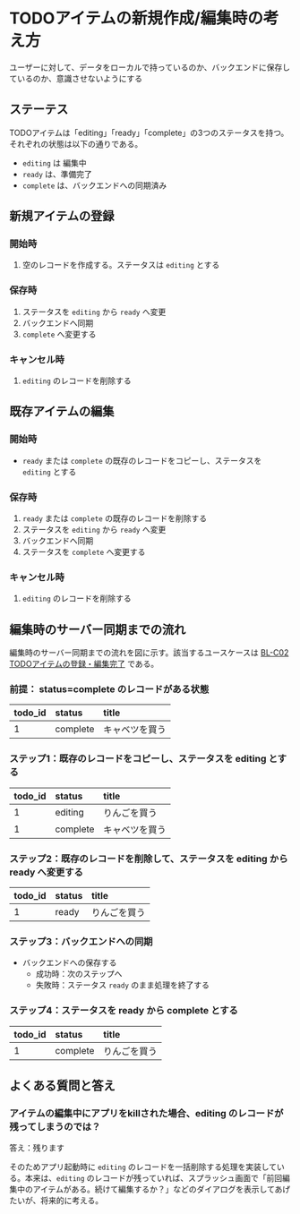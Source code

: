 # TODOアイテムの新規作成/編集時の考え方

ユーザーに対して、データをローカルで持っているのか、バックエンドに保存しているのか、意識させないようにする

## ステーテス

TODOアイテムは「editing」「ready」「complete」の3つのステータスを持つ。それぞれの状態は以下の通りである。

* `editing` は 編集中
* `ready` は、準備完了
* `complete` は、バックエンドへの同期済み

## 新規アイテムの登録

### 開始時

1. 空のレコードを作成する。ステータスは `editing` とする

### 保存時

1. ステータスを `editing` から `ready` へ変更
2. バックエンドへ同期
3. `complete` へ変更する

### キャンセル時

1. `editing` のレコードを削除する

## 既存アイテムの編集

### 開始時

* `ready` または `complete` の既存のレコードをコピーし、ステータスを `editing` とする

### 保存時

1. `ready` または `complete` の既存のレコードを削除する
2. ステータスを `editing` から `ready` へ変更
3. バックエンドへ同期
4. ステータスを `complete` へ変更する

### キャンセル時

1. `editing` のレコードを削除する



## 編集時のサーバー同期までの流れ

編集時のサーバー同期までの流れを図に示す。該当するユースケースは [BL-C02 TODOアイテムの登録・編集完了](./BL-C02.md) である。

### 前提： status=complete のレコードがある状態

| todo_id | status   | title       | 
|:--------|:---------|:------------|
| 1       | complete | キャベツを買う |

### ステップ1：既存のレコードをコピーし、ステータスを editing とする

| todo_id | status   | title       | 
|:--------|:---------|:------------|
| 1       | editing | りんごを買う |
| 1       | complete | キャベツを買う |

### ステップ2：既存のレコードを削除して、ステータスを editing から ready へ変更する

| todo_id | status   | title       | 
|:--------|:---------|:------------|
| 1       | ready | りんごを買う |

### ステップ3：バックエンドへの同期

* バックエンドへの保存する
    * 成功時：次のステップへ
    * 失敗時：ステータス `ready` のまま処理を終了する

### ステップ4：ステータスを ready から complete とする

| todo_id | status   | title       | 
|:--------|:---------|:------------|
| 1       | complete | りんごを買う |

## よくある質問と答え

### アイテムの編集中にアプリをkillされた場合、editing のレコードが残ってしまうのでは？

答え：残ります

そのためアプリ起動時に `editing` のレコードを一括削除する処理を実装している。本来は、`editing` のレコードが残っていれば、スプラッシュ画面で「前回編集中のアイテムがある。続けて編集するか？」などのダイアログを表示してあげたいが、将来的に考える。